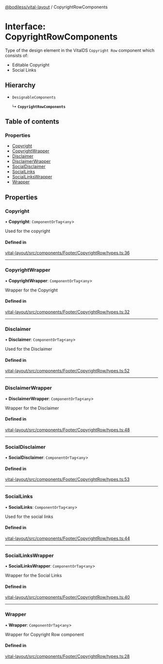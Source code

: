 [@bodiless/vital-layout](../README.md) / CopyrightRowComponents

# Interface: CopyrightRowComponents

Type of the design element in the VitalDS `Copyright Row` component which
consists of:
- Editable Copyright
- Social Links

## Hierarchy

- `DesignableComponents`

  ↳ **`CopyrightRowComponents`**

## Table of contents

### Properties

- [Copyright](CopyrightRowComponents.md#copyright)
- [CopyrightWrapper](CopyrightRowComponents.md#copyrightwrapper)
- [Disclaimer](CopyrightRowComponents.md#disclaimer)
- [DisclaimerWrapper](CopyrightRowComponents.md#disclaimerwrapper)
- [SocialDisclaimer](CopyrightRowComponents.md#socialdisclaimer)
- [SocialLinks](CopyrightRowComponents.md#sociallinks)
- [SocialLinksWrapper](CopyrightRowComponents.md#sociallinkswrapper)
- [Wrapper](CopyrightRowComponents.md#wrapper)

## Properties

### Copyright

• **Copyright**: `ComponentOrTag`<`any`\>

Used for the copyright

#### Defined in

[vital-layout/src/components/Footer/CopyrightRow/types.ts:36](https://github.com/johnsonandjohnson/Bodiless-JS/blob/8207f8a8d/packages/vital-layout/src/components/Footer/CopyrightRow/types.ts#L36)

___

### CopyrightWrapper

• **CopyrightWrapper**: `ComponentOrTag`<`any`\>

Wrapper for the Copyright

#### Defined in

[vital-layout/src/components/Footer/CopyrightRow/types.ts:32](https://github.com/johnsonandjohnson/Bodiless-JS/blob/8207f8a8d/packages/vital-layout/src/components/Footer/CopyrightRow/types.ts#L32)

___

### Disclaimer

• **Disclaimer**: `ComponentOrTag`<`any`\>

Used for the Disclaimer

#### Defined in

[vital-layout/src/components/Footer/CopyrightRow/types.ts:52](https://github.com/johnsonandjohnson/Bodiless-JS/blob/8207f8a8d/packages/vital-layout/src/components/Footer/CopyrightRow/types.ts#L52)

___

### DisclaimerWrapper

• **DisclaimerWrapper**: `ComponentOrTag`<`any`\>

Wrapper for the Disclaimer

#### Defined in

[vital-layout/src/components/Footer/CopyrightRow/types.ts:48](https://github.com/johnsonandjohnson/Bodiless-JS/blob/8207f8a8d/packages/vital-layout/src/components/Footer/CopyrightRow/types.ts#L48)

___

### SocialDisclaimer

• **SocialDisclaimer**: `ComponentOrTag`<`any`\>

#### Defined in

[vital-layout/src/components/Footer/CopyrightRow/types.ts:53](https://github.com/johnsonandjohnson/Bodiless-JS/blob/8207f8a8d/packages/vital-layout/src/components/Footer/CopyrightRow/types.ts#L53)

___

### SocialLinks

• **SocialLinks**: `ComponentOrTag`<`any`\>

Used for the social links

#### Defined in

[vital-layout/src/components/Footer/CopyrightRow/types.ts:44](https://github.com/johnsonandjohnson/Bodiless-JS/blob/8207f8a8d/packages/vital-layout/src/components/Footer/CopyrightRow/types.ts#L44)

___

### SocialLinksWrapper

• **SocialLinksWrapper**: `ComponentOrTag`<`any`\>

Wrapper for the Social Links

#### Defined in

[vital-layout/src/components/Footer/CopyrightRow/types.ts:40](https://github.com/johnsonandjohnson/Bodiless-JS/blob/8207f8a8d/packages/vital-layout/src/components/Footer/CopyrightRow/types.ts#L40)

___

### Wrapper

• **Wrapper**: `ComponentOrTag`<`any`\>

Wrapper for Copyright Row component

#### Defined in

[vital-layout/src/components/Footer/CopyrightRow/types.ts:28](https://github.com/johnsonandjohnson/Bodiless-JS/blob/8207f8a8d/packages/vital-layout/src/components/Footer/CopyrightRow/types.ts#L28)
